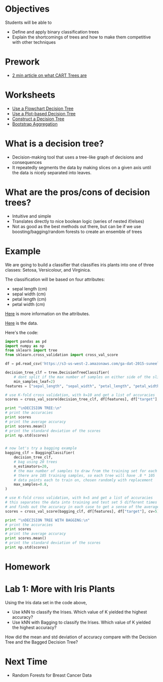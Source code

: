 # Objectives
Students will be able to
- Define and apply binary classification trees
- Explain the shortcomings of trees and how to make them competitive with other techniques

# Prework
- [2 min article on what CART Trees are](http://www.quora.com/What-is-a-classification-and-regression-tree-CART)

# Worksheets
- [Use a Flowchart Decision Tree](https://s3-us-west-2.amazonaws.com/ga-dat-2015-suneel/worksheets/Decision+Trees/DT_wksht_1.pdf)
- [Use a Plot-based Decision Tree](https://s3-us-west-2.amazonaws.com/ga-dat-2015-suneel/worksheets/Decision+Trees/DT_wksht_2.pdf)
- [Construct a Decision Tree](https://s3-us-west-2.amazonaws.com/ga-dat-2015-suneel/worksheets/Decision+Trees/DT_wksht_3.pdf)
- [Bootstrap Aggregation](https://s3-us-west-2.amazonaws.com/ga-dat-2015-suneel/worksheets/Decision+Trees/DT_wksht_4.pdf)

# What is a decision tree?
- Decision-making tool that uses a tree-like graph of decisions and consequences
- It repeatedly segments the data by making slices on a given axis until the data is nicely separated into leaves.

# What are the pros/cons of decision trees?
- Intuitive and simple
- Translates directly to nice boolean logic (series of nested if/elses)
- Not as good as the best methods out there, but can be if we use boosting/bagging/random forests to create an ensemble of trees

# Example
We are going to build a classifier that classifies iris plants into one of three classes: Setosa, Versicolour, and Virginica.

The classification will be based on four attributes:
- sepal length (cm)
- sepal width (cm)
- petal length (cm)
- petal width (cm)

[Here](https://archive.ics.uci.edu/ml/machine-learning-databases/iris/iris.names) is more information on the attributes.

[Here](https://archive.ics.uci.edu/ml/machine-learning-databases/iris/iris.data) is the data.

Here's the code:
```python
import pandas as pd
import numpy as np
from sklearn import tree
from sklearn.cross_validation import cross_val_score

df = pd.read_csv('https://s3-us-west-2.amazonaws.com/ga-dat-2015-suneel/datasets/iris.csv')

decision_tree_clf = tree.DecisionTreeClassifier(
    # dont split if the max number of samples on either side of the slice is less than 2
    min_samples_leaf=2)
features = ["sepal_length", "sepal_width", "petal_length", "petal_width"]

# use K-fold cross validation, with k=10 and get a list of accuracies
scores = cross_val_score(decision_tree_clf, df[features], df["target"], cv=5)

print "\nDECISION TREE:\n"
# print the accuracies
print scores
# print the average accuracy
print scores.mean()
# print the standard deviation of the scores
print np.std(scores)


# now let's try a bagging example
bagging_clf = BaggingClassifier(
    decision_tree_clf,
    # bag using 20 trees
    n_estimators=20,
    # the max number of samples to draw from the training set for each tree
    # there are 105 training samples, so each tree will have .8 * 105
    # data points each to train on, chosen randomly with replacement
    max_samples=0.8,
)

# use K-fold cross validation, with k=5 and get a list of accuracies
# this separates the data into training and test set 5 different times for us
# and finds out the accuracy in each case to get a sense of the average accuracy
scores = cross_val_score(bagging_clf, df[features], df["target"], cv=5)

print "\nDECISION TREE WITH BAGGING:\n"
# print the accuracies
print scores
# print the average accuracy
print scores.mean()
# print the standard deviation of the scores
print np.std(scores)
```

# Homework
# Lab 1: More with Iris Plants
Using the Iris data set in the code above,

- Use kNN to classify the Irises. Which value of K yielded the highest accuracy?
- Use kNN with Bagging to classify the Irises. Which value of K yielded the highest accuracy?

How did the mean and std deviation of accuracy compare with the Decision Tree and the Bagged Decision Tree?

# Next Time
- Random Forests for Breast Cancer Data
